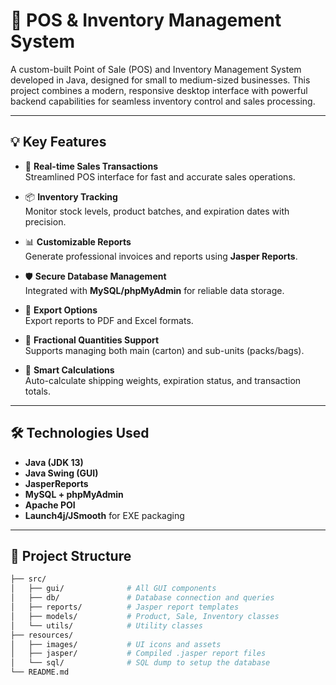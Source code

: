 # 🚀 POS & Inventory Management System

A custom-built Point of Sale (POS) and Inventory Management System developed in Java, designed for small to medium-sized businesses. This project combines a modern, responsive desktop interface with powerful backend capabilities for seamless inventory control and sales processing.


---

## 💡 Key Features

- 🧾 **Real-time Sales Transactions**  
  Streamlined POS interface for fast and accurate sales operations.

- 📦 **Inventory Tracking**  
  Monitor stock levels, product batches, and expiration dates with precision.

- 📊 **Customizable Reports**  
  Generate professional invoices and reports using **Jasper Reports**.

- 🛡️ **Secure Database Management**  
  Integrated with **MySQL/phpMyAdmin** for reliable data storage.

- 📁 **Export Options**  
  Export reports to PDF and Excel formats.

- 🔁 **Fractional Quantities Support**  
  Supports managing both main (carton) and sub-units (packs/bags).

- 🧠 **Smart Calculations**  
  Auto-calculate shipping weights, expiration status, and transaction totals.

---

## 🛠️ Technologies Used

- **Java (JDK 13)**
- **Java Swing (GUI)**
- **JasperReports**
- **MySQL + phpMyAdmin**
- **Apache POI**
- **Launch4j/JSmooth** for EXE packaging

---

## 📂 Project Structure

```bash
├── src/
│   ├── gui/              # All GUI components
│   ├── db/               # Database connection and queries
│   ├── reports/          # Jasper report templates
│   ├── models/           # Product, Sale, Inventory classes
│   └── utils/            # Utility classes
├── resources/
│   ├── images/           # UI icons and assets
│   ├── jasper/           # Compiled .jasper report files
│   └── sql/              # SQL dump to setup the database
└── README.md
